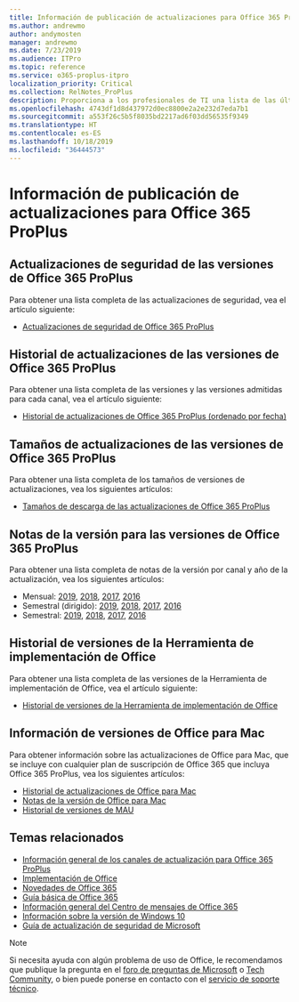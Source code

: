 ```yaml
---
title: Información de publicación de actualizaciones para Office 365 ProPlus
ms.author: andrewmo
author: andymosten
manager: andrewmo
ms.date: 7/23/2019
ms.audience: ITPro
ms.topic: reference
ms.service: o365-proplus-itpro
localization_priority: Critical
ms.collection: RelNotes_ProPlus
description: Proporciona a los profesionales de TI una lista de las últimas versiones de Office 365 ProPlus para cada canal de actualización y vínculos a notas de la versión y el historial de actualizaciones.
ms.openlocfilehash: 4743df1d8d437972d0ec8800e2a2e232d7eda7b1
ms.sourcegitcommit: a553f26c5b5f8035bd2217ad6f03dd56535f9349
ms.translationtype: HT
ms.contentlocale: es-ES
ms.lasthandoff: 10/18/2019
ms.locfileid: "36444573"
---
```

# <a name="release-information-for-updates-to-office-365-proplus"></a>Información de publicación de actualizaciones para Office 365 ProPlus


## <a name="security-updates-for-office-365-proplus-releases"></a>Actualizaciones de seguridad de las versiones de Office 365 ProPlus

Para obtener una lista completa de las actualizaciones de seguridad, vea el artículo siguiente:
 - [Actualizaciones de seguridad de Office 365 ProPlus](office365-proplus-security-updates.md)


## <a name="update-history-for-office-365-proplus-releases"></a>Historial de actualizaciones de las versiones de Office 365 ProPlus

Para obtener una lista completa de las versiones y las versiones admitidas para cada canal, vea el artículo siguiente:
 - [Historial de actualizaciones de Office 365 ProPlus (ordenado por fecha)](update-history-office365-proplus-by-date.md)


 ## <a name="update-sizes-for-office-365-proplus-releases"></a>Tamaños de actualizaciones de las versiones de Office 365 ProPlus

Para obtener una lista completa de los tamaños de versiones de actualizaciones, vea los siguientes artículos:
 - [Tamaños de descarga de las actualizaciones de Office 365 ProPlus](download-sizes-office365-proplus-updates.md)

## <a name="release-notes-for-office-365-proplus-releases"></a>Notas de la versión para las versiones de Office 365 ProPlus

Para obtener una lista completa de notas de la versión por canal y año de la actualización, vea los siguientes artículos:
 - Mensual: [2019](monthly-channel-2019.md), [2018](monthly-channel-2018.md), [2017](monthly-channel-2017.md), [2016](monthly-channel-2016.md)
 - Semestral (dirigido): [2019](semi-annual-channel-targeted-2019.md), [2018](semi-annual-channel-targeted-2018.md), [2017](semi-annual-channel-targeted-2017.md), [2016](semi-annual-channel-targeted-2016.md)
 - Semestral: [2019](semi-annual-channel-2019.md), [2018](semi-annual-channel-2018.md), [2017](semi-annual-channel-2017.md), [2016](semi-annual-channel-2016.md)

 ## <a name="release-history-for-office-deployment-tool"></a>Historial de versiones de la Herramienta de implementación de Office
 Para obtener una lista completa de las versiones de la Herramienta de implementación de Office, vea el artículo siguiente:
 - [Historial de versiones de la Herramienta de implementación de Office](ODT-release-history.md)

## <a name="office-for-mac-release-information"></a>Información de versiones de Office para Mac

Para obtener información sobre las actualizaciones de Office para Mac, que se incluye con cualquier plan de suscripción de Office 365 que incluya Office 365 ProPlus, vea los siguientes artículos:
 - [Historial de actualizaciones de Office para Mac](update-history-office-for-mac.md)
 - [Notas de la versión de Office para Mac](release-notes-office-for-mac.md)
 - [Historial de versiones de MAU](release-history-microsoft-autoupdate.md)


## <a name="related-topics"></a>Temas relacionados

- [Información general de los canales de actualización para Office 365 ProPlus](https://docs.microsoft.com/deployoffice/overview-of-update-channels-for-office-365-proplus)
- [Implementación de Office](https://docs.microsoft.com/deployoffice/)
- [Novedades de Office 365](https://support.office.com/article/95c8d81d-08ba-42c1-914f-bca4603e1426)
- [Guía básica de Office 365](https://products.office.com/business/office-365-roadmap)
- [Información general del Centro de mensajes de Office 365](https://support.office.com/article/38fb3333-bfcc-4340-a37b-deda509c2093)
- [Información sobre la versión de Windows 10](https://www.microsoft.com/itpro/windows-10/release-information)
- [Guía de actualización de seguridad de Microsoft](https://portal.msrc.microsoft.com/)

> [!NOTE]
> Si necesita ayuda con algún problema de uso de Office, le recomendamos que publique la pregunta en el [foro de preguntas de Microsoft](https://answers.microsoft.com/) o [Tech Community](https://techcommunity.microsoft.com/), o bien puede ponerse en contacto con el [servicio de soporte técnico](https://support.microsoft.com/contactus).
